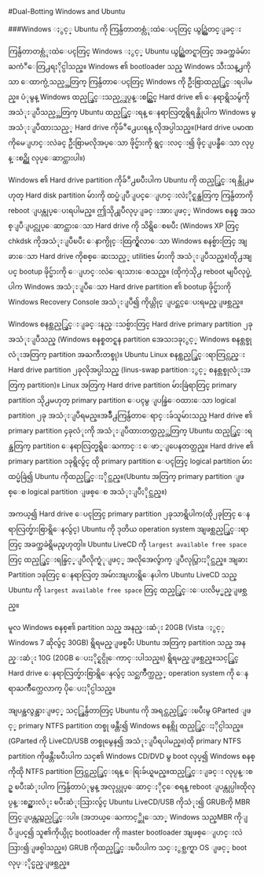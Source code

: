 #Dual-Botting Windows and Ubuntu

###Windows ႏွင့္ Ubuntu ကို ကြန္ပ်ဴတာတစ္လံုးထဲေပၚတြင္ ယွဥ္တြဲတင္ျခင္း

ကြန္ပ်ဴတာတစ္လံုးထဲေပၚတြင္ Windows ႏွင့္ Ubuntu ယွဥ္တြဲတင္ရာတြင္ အခက္အခဲမ်ား ႀကံဳေတြ႕ရႏိုင္ပါသည္။ Windows ၏ bootloader သည္ Windows သီးသန္႕ကိုသာ ေထာက္ပံ့သည့္အတြက္ ကြန္ပ်ဴတာေပၚတြင္ Windows ကို ဦးစြာထည့္သြင္းရပါမည္။ ပံုမွန္ Windows ထည့္သြင္းသည့္လုပ္ငန္းစဥ္တြင္ Hard drive ၏
ေနရာရွိသမွ်ကို အသံုးျပဳသည့္အတြက္ Ubuntu ထည့္သြင္းရန္ ေနရာလြတ္ရရွိရန္ဆိုပါက Windows မွအသံုးျပဳထားသည့္ Hard drive ကိုခ်ံဳ႕ေပးရန္ လိုအပ္ပါသည္။(Hard drive ပမာဏကိုမေျပာင္းလဲခင္ ဦးစြာမလိုအပ္ေသာ ဖိုင္မ်ားကို ရွင္းလင္း၍ ဖိုင္ျပန္စီေသာ လုပ္ငန္းစဥ္ကို လုပ္ေဆာင္ထားပါ။)

Windows ၏ Hard drive partition ကိုခ်ံဳ႕ၿပီးပါက  Ubuntu ကို ထည့္သြင္းရန္သို႕မဟုတ္ Hard disk 
partition မ်ားကို ထပ္မံျပဳျပင္ေျပာင္းလဲႏိုင္ရန္အတြက္ ကြန္ပ်ဴတာကို reboot ျပန္လုပ္ေပးရပါမည္။
ဤသို႕ျပဳလုပ္ျခင္းအားျဖင့္ Windows စနစ္မွ အသစ္ျပဳျပင္လုပ္ေဆာင္ထားေသာ    Hard drive ကို သိရွိေစၿပီး (Windows XP တြင္ chkdsk ကိုအသံုးျပဳၿပီး ေနာက္ပိုင္းထြက္ရွိလာေသာ Windows စနစ္မ်ားတြင္ အျခားေသာ Hard drive ကိုစစ္ေဆးသည့္ utilities မ်ားကို အသံုးျပဳသည္။)ထို႕အျပင္ bootup ဖိုင္မ်ားကို ေျပာင္းလဲေရးသားေစသည္။ (ထိုကဲ့သို႕ reboot မျပဳလုပ္ခဲ့ပါက Windows အသံုးျပဳေသာ Hard drive partition ၏ bootup ဖိုင္မ်ားကို Windows Recovery Console အသံုးျပဳ၍ ကိုယ္တိုင္ ျပင္ဆင္ေပးရမည္ျဖစ္သည္။

Windows စနစ္ထည့္သြင္းျခင္းနည္းသစ္မ်ားတြင္ Hard drive primary partition ၂ခုအသံုးျပဳသည္
(Windows စနစ္စတင္ရန partition  အေသး၁ခုႏွင့္ Windows စနစ္တစ္ခုလံုးအတြက္ partition အႀကီးတစ္ခု)။ Ubuntu Linux စနစ္ထည့္သြင္းရာတြင္လည္း Hard drive partition ၂ခုလိုအပ္ပါသည္ (linus-swap partitionႏွင့္ စနစ္တစ္ခုလံုးအတြက္ partition)။ Linux အတြက္ Hard drive partition မ်ားခြဲရာတြင္ primary partition သို႕မဟုတ္ primary partition ေပၚမွ ျပန္ခြဲေ၀ထားေသာ logical partition  ၂ခု အသံုးျပဳရမည္။အခ်ိဳ႕ကြန္ပ်ဴတာေရာင္းခ်သူမ်ားသည္ Hard drive ၏ primary partition ၄ခုလံုးကို အသံုးျပဳထားတတ္သည့္အတြက္ Ubuntu  ထည့္သြင္းရန္အတြက္ partition ေနရာလြတ္မရွိေႀကာင္း ေဖာ္ျပေနတတ္သည္။ Hard drive ၏ primary partition ၁ခုရွိလွ်င္ ထို primary partition  ေပၚတြင္ logical partition မ်ားထပ္မံခြဲ၍ Ubuntu  ကိုထည့္သြင္းႏိုင္သည္။(Ubuntu အတြက္ primary  partition ျဖစ္ေစ logical partition ျဖစ္ေစ အသံုးျပဳႏိုင္သည္။)

အကယ္၍ Hard drive ေပၚတြင္ primary partition ၂ခုသာရွိပါက(ထို၂ခုတြင္ ေနရာလြတ္မ်ားစြာရွိေနလွ်င္) Ubuntu ကို ဒုတိယ operation system အျဖစ္ထည့္သြင္းရာတြင္ အခက္အခဲရွိမည္မဟုတ္ပါ။ Ubuntu LiveCD ကို `largest available free space` တြင္ ထည့္သြင္းရန္ခြင့္ျပဳလိုက္ရံုျဖင့္ အလိုအေလွ်ာက္ ျပဳလုပ္သြားႏိုင္သည္။ အျခား Partition ၁ခုတြင္ ေနရာလြတ္ အမ်ားအျပားရွိေနပါက Ubuntu LiveCD သည္ Ubuntu ကို `largest available free space` တြင္ ထည့္သြင္းေပးလိမ့္မည္ျဖစ္သည္။

မူလ Windows စနစ္၏ partition သည္ အနည္းဆံုး 20GB  (Vista ႏွင့္ Windows 7 ဆိုလွ်င္ 30GB)
ရွိရမည္ျဖစ္ၿပီး Ubuntu အတြက္ partition သည္ အနည္းဆံုး 10G (20GB ေပးႏိုင္ရင္ပိုေကာင္းပါသည္။) ရွိရမည္ျဖစ္သည္။သင့္တြင္ Hard drive  ေနရာလြတ္မ်ားစြာရွိေနလွ်င္ သင္ႀကိဳက္သည့္ operation system ကို ေနရာႀကိဳက္သေလာက္ ပိုေပးႏိုင္ပါသည္။

အျပန္အလွန္အားျဖင့္ သင့္ကြန္ပ်ဴတာတြင္ Ubuntu ကို အရင္ထည့္သြင္းၿပီးမွ GParted ျဖင့္ primary NTFS partition တစ္ခု ဖန္တီး၍ Windows စနစ္ကို ထည့္သြင္းႏိုင္ပါသည္။ (GParted ကို LiveCD/USB တစ္ခုမွေန၍ အသံုးျပဳရပါမည္။)ထို primary NTFS partition ကိုဖန္တီးၿပီးပါက သင္၏ Windows CD/DVD မွ boot လုပ္၍ Windows စနစ္ကိုထို NTFS partition တြင္ထည့္သြင္းရန္ ေရြးခ်ယ္ရမည္။ထည့္သြင္းျခင္း လုပ္ငန္းစဥ္ ၿပီးဆံုးပါက ကြန္ပ်ဴတာပံုမွန္ အလုပ္လုပ္ေဆာင္ႏိုင္ေစရန္ reboot ျပန္လုပ္ပါ။ထိုလုပ္ငန္းစဥ္အားလံုး ၿပီးဆံုးသြားလွ်င္ Ubuntu LiveCD/USB ကိုသံုး၍ GRUBကို MBR တြင္ျပန္လည္ထည့္သြင္းပါ။ (အဘယ္ေႀကာင့္ဆိုေသာ္ Windows သည္MBR ကိုျပဳျပင္၍ သူ၏ကိုယ္ပိုင္ bootloader ကို master bootloader အျဖစ္ေျပာင္းလဲသြား၍ျဖစ္ပါသည္။) GRUB ကိုထည့္သြင္းၿပီးပါက သင္ႏွစ္သက္ရာ OS ျဖင့္ boot
လုပ္ႏိုင္မည္ျဖစ္သည္။
